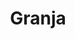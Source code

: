 ---
title: "Granja"
url: /ciudad-autonoma-de-buenos-aires/granja-avenida-belgrano/
shop: frutería
---